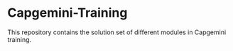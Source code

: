 # Capgemini-Training
This repository contains the solution set of different modules in Capgemini training.
